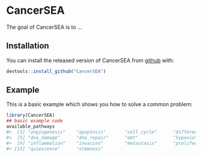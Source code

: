
<!-- README.md is generated from README.Rmd. Please edit that file -->

# CancerSEA

<!-- badges: start -->

<!-- badges: end -->

The goal of CancerSEA is to …

## Installation

You can install the released version of CancerSEA from
[github](https://github.com/Moonerss/CancerSEA) with:

``` r
devtools::install_github("CancerSEA")
```

## Example

This is a basic example which shows you how to solve a common problem:

``` r
library(CancerSEA)
## basic example code
available_pathways
#>  [1] "angiogenesis"    "apoptosis"       "cell_cycle"      "differentiation"
#>  [5] "dna_damage"      "dna_repair"      "emt"             "hypoxia"        
#>  [9] "inflammation"    "invasion"        "metastasis"      "proliferation"  
#> [13] "quiescence"      "stemness"
```
